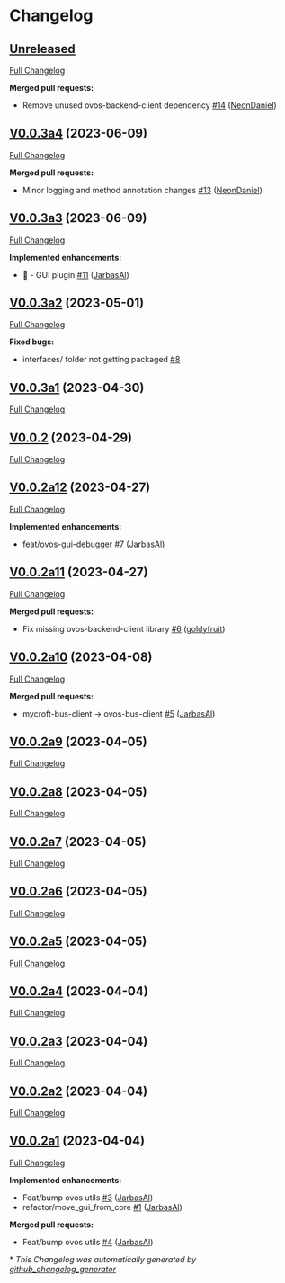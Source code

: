 # Changelog

## [Unreleased](https://github.com/OpenVoiceOS/ovos-gui/tree/HEAD)

[Full Changelog](https://github.com/OpenVoiceOS/ovos-gui/compare/V0.0.3a4...HEAD)

**Merged pull requests:**

- Remove unused ovos-backend-client dependency [\#14](https://github.com/OpenVoiceOS/ovos-gui/pull/14) ([NeonDaniel](https://github.com/NeonDaniel))

## [V0.0.3a4](https://github.com/OpenVoiceOS/ovos-gui/tree/V0.0.3a4) (2023-06-09)

[Full Changelog](https://github.com/OpenVoiceOS/ovos-gui/compare/V0.0.3a3...V0.0.3a4)

**Merged pull requests:**

- Minor logging and method annotation changes [\#13](https://github.com/OpenVoiceOS/ovos-gui/pull/13) ([NeonDaniel](https://github.com/NeonDaniel))

## [V0.0.3a3](https://github.com/OpenVoiceOS/ovos-gui/tree/V0.0.3a3) (2023-06-09)

[Full Changelog](https://github.com/OpenVoiceOS/ovos-gui/compare/V0.0.3a2...V0.0.3a3)

**Implemented enhancements:**

- :tada: - GUI plugin [\#11](https://github.com/OpenVoiceOS/ovos-gui/pull/11) ([JarbasAl](https://github.com/JarbasAl))

## [V0.0.3a2](https://github.com/OpenVoiceOS/ovos-gui/tree/V0.0.3a2) (2023-05-01)

[Full Changelog](https://github.com/OpenVoiceOS/ovos-gui/compare/V0.0.3a1...V0.0.3a2)

**Fixed bugs:**

- interfaces/ folder not getting packaged [\#8](https://github.com/OpenVoiceOS/ovos-gui/issues/8)

## [V0.0.3a1](https://github.com/OpenVoiceOS/ovos-gui/tree/V0.0.3a1) (2023-04-30)

[Full Changelog](https://github.com/OpenVoiceOS/ovos-gui/compare/V0.0.2...V0.0.3a1)

## [V0.0.2](https://github.com/OpenVoiceOS/ovos-gui/tree/V0.0.2) (2023-04-29)

[Full Changelog](https://github.com/OpenVoiceOS/ovos-gui/compare/V0.0.2a12...V0.0.2)

## [V0.0.2a12](https://github.com/OpenVoiceOS/ovos-gui/tree/V0.0.2a12) (2023-04-27)

[Full Changelog](https://github.com/OpenVoiceOS/ovos-gui/compare/V0.0.2a11...V0.0.2a12)

**Implemented enhancements:**

- feat/ovos-gui-debugger [\#7](https://github.com/OpenVoiceOS/ovos-gui/pull/7) ([JarbasAl](https://github.com/JarbasAl))

## [V0.0.2a11](https://github.com/OpenVoiceOS/ovos-gui/tree/V0.0.2a11) (2023-04-27)

[Full Changelog](https://github.com/OpenVoiceOS/ovos-gui/compare/V0.0.2a10...V0.0.2a11)

**Merged pull requests:**

- Fix missing ovos-backend-client library [\#6](https://github.com/OpenVoiceOS/ovos-gui/pull/6) ([goldyfruit](https://github.com/goldyfruit))

## [V0.0.2a10](https://github.com/OpenVoiceOS/ovos-gui/tree/V0.0.2a10) (2023-04-08)

[Full Changelog](https://github.com/OpenVoiceOS/ovos-gui/compare/V0.0.2a9...V0.0.2a10)

**Merged pull requests:**

- mycroft-bus-client -\> ovos-bus-client [\#5](https://github.com/OpenVoiceOS/ovos-gui/pull/5) ([JarbasAl](https://github.com/JarbasAl))

## [V0.0.2a9](https://github.com/OpenVoiceOS/ovos-gui/tree/V0.0.2a9) (2023-04-05)

[Full Changelog](https://github.com/OpenVoiceOS/ovos-gui/compare/V0.0.2a8...V0.0.2a9)

## [V0.0.2a8](https://github.com/OpenVoiceOS/ovos-gui/tree/V0.0.2a8) (2023-04-05)

[Full Changelog](https://github.com/OpenVoiceOS/ovos-gui/compare/V0.0.2a7...V0.0.2a8)

## [V0.0.2a7](https://github.com/OpenVoiceOS/ovos-gui/tree/V0.0.2a7) (2023-04-05)

[Full Changelog](https://github.com/OpenVoiceOS/ovos-gui/compare/V0.0.2a6...V0.0.2a7)

## [V0.0.2a6](https://github.com/OpenVoiceOS/ovos-gui/tree/V0.0.2a6) (2023-04-05)

[Full Changelog](https://github.com/OpenVoiceOS/ovos-gui/compare/V0.0.2a5...V0.0.2a6)

## [V0.0.2a5](https://github.com/OpenVoiceOS/ovos-gui/tree/V0.0.2a5) (2023-04-05)

[Full Changelog](https://github.com/OpenVoiceOS/ovos-gui/compare/V0.0.2a4...V0.0.2a5)

## [V0.0.2a4](https://github.com/OpenVoiceOS/ovos-gui/tree/V0.0.2a4) (2023-04-04)

[Full Changelog](https://github.com/OpenVoiceOS/ovos-gui/compare/V0.0.2a3...V0.0.2a4)

## [V0.0.2a3](https://github.com/OpenVoiceOS/ovos-gui/tree/V0.0.2a3) (2023-04-04)

[Full Changelog](https://github.com/OpenVoiceOS/ovos-gui/compare/V0.0.2a2...V0.0.2a3)

## [V0.0.2a2](https://github.com/OpenVoiceOS/ovos-gui/tree/V0.0.2a2) (2023-04-04)

[Full Changelog](https://github.com/OpenVoiceOS/ovos-gui/compare/V0.0.2a1...V0.0.2a2)

## [V0.0.2a1](https://github.com/OpenVoiceOS/ovos-gui/tree/V0.0.2a1) (2023-04-04)

[Full Changelog](https://github.com/OpenVoiceOS/ovos-gui/compare/df12af7ee5204fdf331a0694fc1dafa2a54e2a5a...V0.0.2a1)

**Implemented enhancements:**

- Feat/bump ovos utils [\#3](https://github.com/OpenVoiceOS/ovos-gui/pull/3) ([JarbasAl](https://github.com/JarbasAl))
- refactor/move\_gui\_from\_core [\#1](https://github.com/OpenVoiceOS/ovos-gui/pull/1) ([JarbasAl](https://github.com/JarbasAl))

**Merged pull requests:**

- Feat/bump ovos utils [\#4](https://github.com/OpenVoiceOS/ovos-gui/pull/4) ([JarbasAl](https://github.com/JarbasAl))



\* *This Changelog was automatically generated by [github_changelog_generator](https://github.com/github-changelog-generator/github-changelog-generator)*
